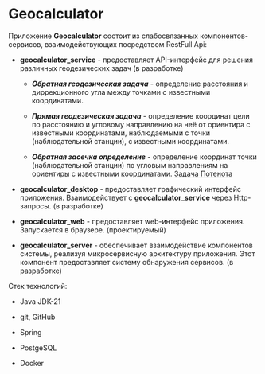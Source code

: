 # Geocalculator

Приложение **Geocalculator** состоит из слабосвязанных компонентов-сервисов, взаимодействующих посредством RestFull Api:

- **geocalculator_service** - предоставляет API-интерфейс для решения различных геодезических задач (в разработке)

    - **_Обратная геодезическая задача_** - определение расстояния и диррекционного угла между точками с известными координатами.

    - **_Прямая геодезическая задача_** - определение координат цели по расстоянию и угловому направлению на неё от ориентира с известными координатами, наблюдаемыми с точки (наблюдательной станции), с известными координатами. 

    - **_Обратная засечка определение_** - определение координат точки (наблюдательной станции) по угловым направлениям на ориентиры с известными координатами. [Задача Потенота](https://studfile.net/preview/6654913/)

- **geocalculator_desktop** - предоставляет графический интерфейс приложения. Взаимодействует с **geocalculator_service** через Http-запросы. (в разработке)

- **geocalculator_web** - предоставляет web-интерфейс приложения. Запускается в браузере. (проектируемый)

- **geocalculator_server** - обеспечивает взаимодействие компонентов системы, реализуя микросервисную архитектуру приложения. Этот компонент предоставляет систему обнаружения сервисов. (в разработке)

Стек технологий:

- Java JDK-21

- git, GitHub

- Spring

- PostgeSQL

- Docker